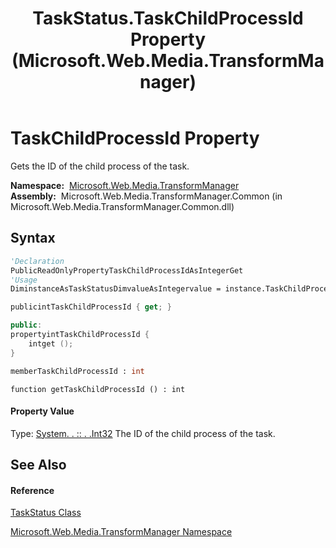 ﻿---
title: TaskStatus.TaskChildProcessId Property  (Microsoft.Web.Media.TransformManager)
TOCTitle: TaskChildProcessId Property
ms:assetid: P:Microsoft.Web.Media.TransformManager.TaskStatus.TaskChildProcessId
ms:mtpsurl: https://msdn.microsoft.com/en-us/library/microsoft.web.media.transformmanager.taskstatus.taskchildprocessid(v=VS.90)
ms:contentKeyID: 35520774
ms.date: 06/14/2012
mtps_version: v=VS.90
f1_keywords:
- Microsoft.Web.Media.TransformManager.TaskStatus.TaskChildProcessId
- Microsoft.Web.Media.TransformManager.TaskStatus.get_TaskChildProcessId
dev_langs:
- CSharp
- JScript
- VB
- FSharp
- c++
api_location:
- Microsoft.Web.Media.TransformManager.Common.dll
api_name:
- Microsoft.Web.Media.TransformManager.TaskStatus.get_TaskChildProcessId
- Microsoft.Web.Media.TransformManager.TaskStatus.TaskChildProcessId
api_type:
- Managed
topic_type:
- apiref
- kbSyntax
product_family_name: VS
ROBOTS: INDEX,FOLLOW
---

# TaskChildProcessId Property

Gets the ID of the child process of the task.

**Namespace:**  [Microsoft.Web.Media.TransformManager](microsoft-web-media-transformmanager-namespace.md)  
**Assembly:**  Microsoft.Web.Media.TransformManager.Common (in Microsoft.Web.Media.TransformManager.Common.dll)

## Syntax

``` vb
'Declaration
PublicReadOnlyPropertyTaskChildProcessIdAsIntegerGet
'Usage
DiminstanceAsTaskStatusDimvalueAsIntegervalue = instance.TaskChildProcessId
```

``` csharp
publicintTaskChildProcessId { get; }
```

``` c++
public:
propertyintTaskChildProcessId {
    intget ();
}
```

``` fsharp
memberTaskChildProcessId : int
```

``` jscript
function getTaskChildProcessId () : int
```

#### Property Value

Type: [System. . :: . .Int32](https://msdn.microsoft.com/en-us/library/td2s409d\(v=vs.90\))  
The ID of the child process of the task.  

## See Also

#### Reference

[TaskStatus Class](taskstatus-class-microsoft-web-media-transformmanager.md)

[Microsoft.Web.Media.TransformManager Namespace](microsoft-web-media-transformmanager-namespace.md)

